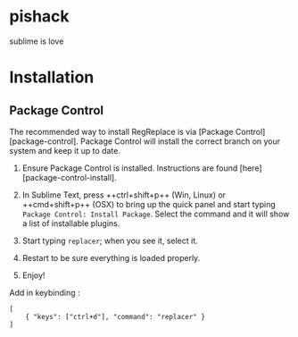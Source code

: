 # pishack
sublime is love

# Installation

## Package Control

The recommended way to install RegReplace is via [Package Control][package-control].  Package Control will install the correct branch on your system and keep it up to date.

1. Ensure Package Control is installed.  Instructions are found [here][package-control-install].

2. In Sublime Text, press ++ctrl+shift+p++ (Win, Linux) or ++cmd+shift+p++ (OSX) to bring up the quick panel and start typing `Package Control: Install Package`.  Select the command and it will show a list of installable plugins.

3. Start typing `replacer`; when you see it, select it.

4. Restart to be sure everything is loaded properly.

5. Enjoy!

Add in keybinding :
```
[
	{ "keys": ["ctrl+d"], "command": "replacer" }
]
```
